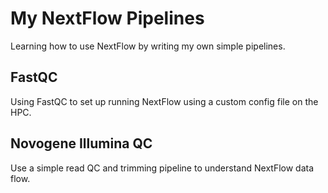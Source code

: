 # My NextFlow Pipelines

Learning how to use NextFlow by writing my own simple pipelines.

## FastQC
Using FastQC to set up running NextFlow using a custom config file on the HPC.

## Novogene Illumina QC
Use a simple read QC and trimming pipeline to understand NextFlow data flow.
